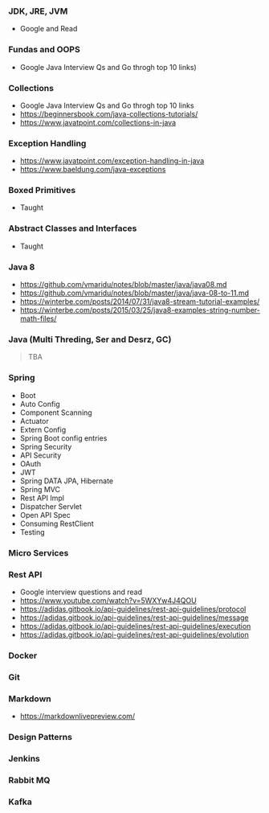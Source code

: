 ### JDK, JRE, JVM
   - Google and Read
  
### Fundas and OOPS
- Google Java Interview Qs and Go throgh top 10 links)

### Collections
- Google Java Interview Qs and Go throgh top 10 links
- https://beginnersbook.com/java-collections-tutorials/
- https://www.javatpoint.com/collections-in-java

### Exception Handling
- https://www.javatpoint.com/exception-handling-in-java
- https://www.baeldung.com/java-exceptions

### Boxed Primitives
- Taught

### Abstract Classes and Interfaces
- Taught

### Java 8
- https://github.com/vmaridu/notes/blob/master/java/java08.md
- https://github.com/vmaridu/notes/blob/master/java/java-08-to-11.md
- https://winterbe.com/posts/2014/07/31/java8-stream-tutorial-examples/
- https://winterbe.com/posts/2015/03/25/java8-examples-string-number-math-files/

### Java (Multi Threding, Ser and Desrz, GC)
> TBA


### Spring 
- Boot 
- Auto Config
- Component Scanning
- Actuator
- Extern Config
- Spring Boot config entries
- Spring Security
- API Security
- OAuth
- JWT
- Spring DATA JPA, Hibernate
- Spring MVC
- Rest API Impl
- Dispatcher Servlet
- Open API Spec
- Consuming RestClient
- Testing

### Micro Services

### Rest API
 - Google interview questions and read
 - https://www.youtube.com/watch?v=5WXYw4J4QOU
 - https://adidas.gitbook.io/api-guidelines/rest-api-guidelines/protocol
 - https://adidas.gitbook.io/api-guidelines/rest-api-guidelines/message
 - https://adidas.gitbook.io/api-guidelines/rest-api-guidelines/execution
 - https://adidas.gitbook.io/api-guidelines/rest-api-guidelines/evolution

### Docker

### Git

### Markdown
- https://markdownlivepreview.com/

### Design Patterns

### Jenkins

### Rabbit MQ

### Kafka


